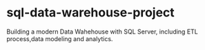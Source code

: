# sql-data-warehouse-project
Building a modern Data Wahehouse with SQL Server, including ETL process,data modeling and analytics.
